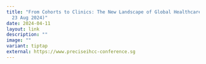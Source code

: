```yaml
---
title: "From Cohorts to Clinics: The New Landscape of Global Healthcare (21 to
  23 Aug 2024)"
date: 2024-04-11
layout: link
description: ""
image: ""
variant: tiptap
external: https://www.preciseihcc-conference.sg
---
```

